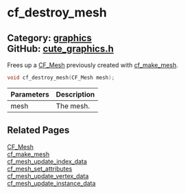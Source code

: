 [](../header.md ':include')

# cf_destroy_mesh

Category: [graphics](https://github.com/RandyGaul/cute_framework/blob/master/docs/api_reference?id=graphics)  
GitHub: [cute_graphics.h](https://github.com/RandyGaul/cute_framework/blob/master/include/cute_graphics.h)  
---

Frees up a [CF_Mesh](https://github.com/RandyGaul/cute_framework/blob/master/docs/graphics/cf_mesh.md) previously created with [cf_make_mesh](https://github.com/RandyGaul/cute_framework/blob/master/docs/graphics/cf_make_mesh.md).

```cpp
void cf_destroy_mesh(CF_Mesh mesh);
```

Parameters | Description
--- | ---
mesh | The mesh.

## Related Pages

[CF_Mesh](https://github.com/RandyGaul/cute_framework/blob/master/docs/graphics/cf_mesh.md)  
[cf_make_mesh](https://github.com/RandyGaul/cute_framework/blob/master/docs/graphics/cf_make_mesh.md)  
[cf_mesh_update_index_data](https://github.com/RandyGaul/cute_framework/blob/master/docs/graphics/cf_mesh_update_index_data.md)  
[cf_mesh_set_attributes](https://github.com/RandyGaul/cute_framework/blob/master/docs/graphics/cf_mesh_set_attributes.md)  
[cf_mesh_update_vertex_data](https://github.com/RandyGaul/cute_framework/blob/master/docs/graphics/cf_mesh_update_vertex_data.md)  
[cf_mesh_update_instance_data](https://github.com/RandyGaul/cute_framework/blob/master/docs/graphics/cf_mesh_update_instance_data.md)  
